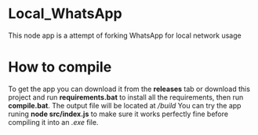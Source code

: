 # Local_WhatsApp
This node app is a attempt of forking WhatsApp for local network usage

# How to compile
To get the app you can download it from the **releases** tab or download this project and run **requirements.bat** to install all the requirements, then run **compile.bat**. The output file will be located at */build*
You can try the app runing **node src/index.js** to make sure it works perfectly fine before compiling it into an *.exe* file.